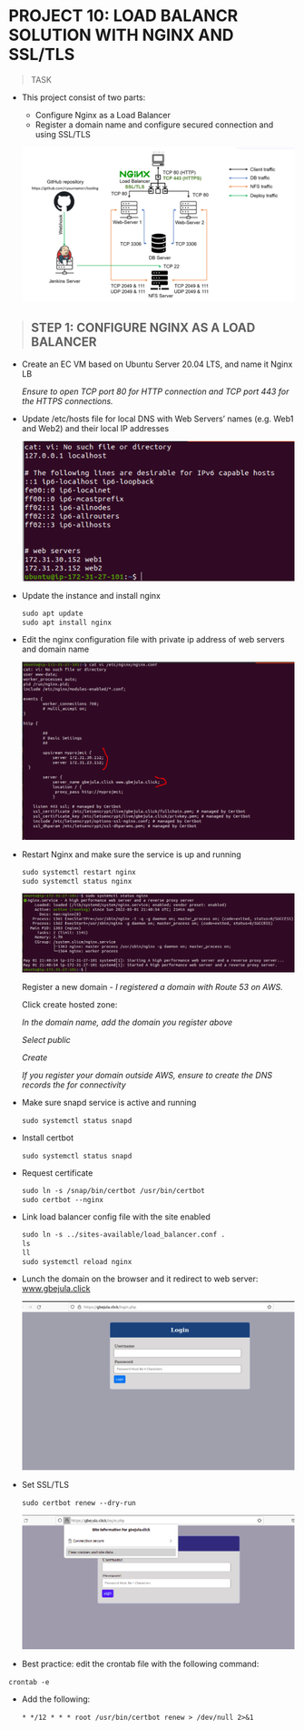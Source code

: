 # PROJECT 10: LOAD BALANCR SOLUTION WITH NGINX AND SSL/TLS

> TASK

- This project consist of two parts:

  - Configure Nginx as a Load Balancer
  - Register a domain name and configure secured connection and using SSL/TLS

  ![project image](images/project-10/load-balancing-nginx.png)

> ## STEP 1: CONFIGURE NGINX AS A LOAD BALANCER

- Create an EC VM based on Ubuntu Server 20.04 LTS, and name it Nginx LB

  _Ensure to open TCP port 80 for HTTP connection and TCP port 443 for the HTTPS connections._

- Update /etc/hosts file for local DNS with Web Servers’ names (e.g. Web1 and Web2) and their local IP addresses

  ![host file changed](images/project-10/host-file-edited.png)

- Update the instance and install nginx

  ```
  sudo apt update
  sudo apt install nginx
  ```

- Edit the nginx configuration file with private ip address of web servers and domain name

  ![config file changed](images/project-10/edited-nginx-config-file.png)

- Restart Nginx and make sure the service is up and running

  ```
  sudo systemctl restart nginx
  sudo systemctl status nginx
  ```

  ![nginx status](images/project-10/nginx-status.png)

  Register a new domain - _I registered a domain with Route 53 on AWS._

  Click create hosted zone:

  _In the domain name, add the domain you register above_

  _Select public_

  _Create_

  _If you register your domain outside AWS, ensure to create the DNS records the for connectivity_

- Make sure snapd service is active and running

  `sudo systemctl status snapd`

- Install certbot

  `sudo systemctl status snapd`

- Request certificate

  ```
  sudo ln -s /snap/bin/certbot /usr/bin/certbot
  sudo certbot --nginx
  ```

- Link load balancer config file with the site enabled

  ```
  sudo ln -s ../sites-available/load_balancer.conf .
  ls
  ll
  sudo systemctl reload nginx
  ```

- Lunch the domain on the browser and it redirect to web server: www.gbejula.click

  ![domain live](images/project-10/domain-active.png)

- Set SSL/TLS

  `sudo certbot renew --dry-run`

  ![secured domain](images/project-10/domain-secured.png)

- Best practice: edit the crontab file with the following command:

`crontab -e`

- Add the following:

  `* */12 * * * root /usr/bin/certbot renew > /dev/null 2>&1`
